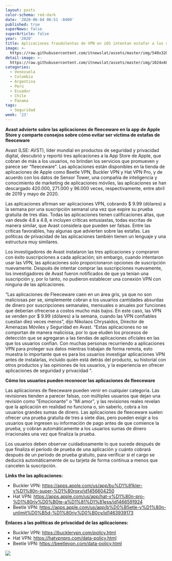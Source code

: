 ```yaml
---
layout: posts
color-schema: red-dark
date: '2020-06-04 06:51 -0400'
published: true
superNews: false
superArticle: false
year: '2020'
title: Aplicaciones fraudulentas de VPN en iOS intentan estafar a los usuarios
image: >-
  https://raw.githubusercontent.com/itnewslat/assets/master/img/540x320/App-Store-p.jpg
detail-image: >-
  https://raw.githubusercontent.com/itnewslat/assets/master/img/1024x680/App-Store-g.jpg
categories:
  - Venezuela
  - Colombia
  - Argentina
  - Perú
  - Ecuador
  - Chile
  - Panama
tags:
  - Seguridad
week: '23'
---
```

**Avast advierte sobre las aplicaciones de fleeceware en la app de Apple Store y comparte consejos sobre cómo evitar ser víctima de estafas de fleeceware**
 
Avast (LSE: AVST), líder mundial en productos de seguridad y privacidad digital, descubrió y reportó tres aplicaciones a la App Store de Apple, que cobran de más a los usuarios, no brindan los servicios que promueven y parece ser "fleeceware". Las aplicaciones están disponibles en la tienda de aplicaciones de Apple como Beetle VPN, Buckler VPN y Hat VPN Pro, y de acuerdo con los datos de Sensor Tower, una compañía de inteligencia y conocimiento de marketing de aplicaciones móviles, las aplicaciones se han descargado 420.000, 271.000 y 96.000 veces, respectivamente, entre abril de 2019 y mayo de 2020.

Las aplicaciones afirman ser aplicaciones VPN, cobrando $ 9.99 (dólares) a la semana por una suscripción semanal una vez que expire su prueba gratuita de tres días. Todas las aplicaciones tienen calificaciones altas, que van desde 4.6 a 4.8, e incluyen críticas entusiastas, todas escritas de manera similar, que Avast considera que pueden ser falsas. Entre las críticas favorables, hay algunas  que advierten sobre las estafas. Las políticas de privacidad de las aplicaciones también tienen un lenguaje y una estructura muy similares.

Los investigadores de Avast instalaron las tres aplicaciones y compraron con éxito suscripciones a cada aplicación; sin embargo, cuando intentaron usar las VPN, las aplicaciones solo proporcionaron opciones de suscripción nuevamente. Después de intentar comprar las suscripciones nuevamente, los investigadores de Avast fueron notificados de que ya tenían una suscripción y, por lo tanto, no pudieron establecer una conexión VPN con ninguna de las aplicaciones.

“Las aplicaciones de Fleeceware caen en un área gris, ya que no son maliciosas per se, simplemente cobran a los usuarios cantidades absurdas de dinero por suscripciones semanales, mensuales o anuales por funciones que deberían ofrecerse a costos mucho más bajos. En este caso, las VPN se venden por $ 9.99 (dólares) a la semana, cuando las VPN confiables cuestan diez veces menos”, dijo Nikolaos Chrysaidos, Director de Amenazas Móviles y Seguridad en Avast. “Estas aplicaciones no se comportan de manera maliciosa, por lo que eluden los procesos de detección que se agregaran a las tiendas de aplicaciones oficiales en las que los usuarios confían. Con muchas personas recurriendo a aplicaciones VPN para proteger sus datos mientras trabajan de forma remota, esto muestra lo importante que es para los usuarios investigar aplicaciones VPN antes de instalarlas, incluido quién está detrás del producto, su historial con otros productos y las opiniones de los usuarios, y la experiencia en ofrecer aplicaciones de seguridad y privacidad ".

**Cómo los usuarios pueden reconocer las aplicaciones de fleeceware**

Las aplicaciones de fleeceware pueden venir en cualquier categoría. Las revisiones tienden a parecer falsas, con múltiples usuarios que dejan una revisión como "Emocionante" o "Mi amor", y las revisiones reales revelan que la aplicación en realidad no funciona o, sin saberlo, cobra a los usuarios grandes sumas de dinero. Las aplicaciones de fleeceware suelen ofrecer una prueba gratuita de tres a siete días, pero pueden exigir a los usuarios que ingresen su información de pago antes de que comience la prueba, y cobran automáticamente a los usuarios sumas de dinero irracionales una vez que finaliza la prueba.

Los usuarios deben observar cuidadosamente lo que sucede después de que finaliza el período de prueba de una aplicación y cuánto cobrará después de un período de prueba gratuito, para verificar si el cargo se deducirá automáticamente de su tarjeta de forma continua a menos que cancelen la suscripción.
 
**Links the las aplicaciones:**
- Buckler VPN: https://apps.apple.com/us/app/bu%D1%81kler-v%D1%80n-super-%D1%80roxy/id1456604250
- Hat VPN: https://apps.apple.com/us/app/hat-v%D1%80n-pro-%D1%80riv%D0%B0te-a%D1%81%D1%81ess/id1466591924
- Beetle VPN: https://apps.apple.com/us/app/b%D0%B5etle-v%D1%80n-unlimit%D0%B5d-%D1%80riv%D0%B0cy/id1463939173
 
**Enlaces a las políticas de privacidad de las aplicaciones:**

- Buckler VPN: https://bucklervpn.com/policy.html
- Hat VPN: https://hatvpnpro.com/data-policy.html
- Beetle VPN: https://beetlevpn.com/data-policy.html

<img src="https://tracker.metricool.com/c3po.jpg?hash=56f88a41e39ab42c063cc51676587a04"/>